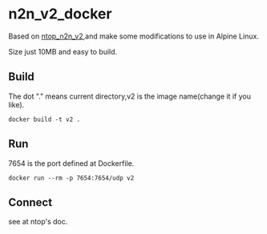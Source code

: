 # n2n_v2_docker

Based on [ntop_n2n_v2](https://github.com/ntop/n2n),and make some modifications to use in Alpine Linux.

Size just 10MB and easy to build.

## Build

The dot "." means current directory,v2 is the image name(change it if you like).

```
docker build -t v2 .
```

## Run

7654 is the port defined at Dockerfile.

```
docker run --rm -p 7654:7654/udp v2
```

## Connect

see at ntop's doc.
